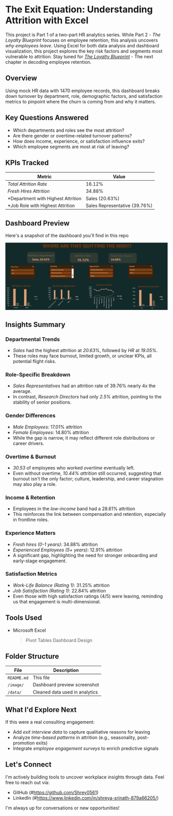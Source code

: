 # The Exit Equation: Understanding Attrition with Excel
This project is Part 1 of a two-part HR analytics series. While Part 2 - *The Loyalty Blueprint* focuses on employee retention, this analysis uncovers *why employees leave*. Using Excel for both data analysis and dashboard visualization, this project explores the key risk factors and segments most vulnerable to attrition.
Stay tuned for [*The Loyalty Blueprint*](https://github.com/Shrey0561/Why-They-Stay-Retention-Insight-Hub-SQL-Excel/tree/main) - The next chapter in decoding employee retention.

## Overview
Using mock HR data with 1470 employee records, this dashboard breaks down turnover by department, role, demographic factors, and satisfaction metrics to pinpoint where the churn is coming from and why it matters.

## Key Questions Answered
 - Which departments and roles see the most attrition?
 - Are there gender or overtime-related turnover patterns?
 - How does income, experience, or satisfaction influence exits?
 - Which employee segments are most at risk of leaving?

## KPIs Tracked
| Metric                             | Value                         |
|------------------------------------|-------------------------------|
| *Total Attrition Rate*             | 16.12%                        |
| *Fresh Hires Attrition*            | 34.88%                        |
| *Department with Highest Attrition | Sales (20.63%)                |
| *Job Role with Highest Attrition   | Sales Representative (39.76%) |

## Dashboard Preview
Here's a snapshot of the dashboard you'll find in this repo

![Dashboard Preview](dashboard_preview.png)

## Insights Summary

### Departmental Trends
 - *Sales* had the highest attrition at *20.63%*, followed by *HR* at *19.05%*.
 - These roles may face burnout, limited growth, or unclear KPIs, all potential flight risks.

### Role-Specific Breakdown
 - *Sales Representatives* had an attrition rate of 39.76% nearly 4x the average.
 - In contrast, *Research Directors* had only *2.5%* attrition, pointing to the stability of senior positions.

### Gender Differences
 - *Male Employees:* 17.01% attrition
 - *Female Employees:* 14.80% attrition
 - While the gap is narrow, it may reflect different role distributions or career drivers.

### Overtime & Burnout
 - *30.53* of employees who worked *overtime* eventually left.
 - Even without overtime, *10.44% attrition* still occurred, suggesting that burnout isn't the only factor; culture, leadership, and career stagnation may also play a role.

### Income & Retention
 - Employees in the *low-income* band had a 28.61% attrition
 - This reinforces the link between compensation and retention, especially in frontline roles.

### Experience Matters
 - *Fresh hires (0-1 years)*: 34.88% attrition
 - *Experienced Employees (5+ years)*: 12.91% attrition
 - A significant gap, highlighting the need for stronger onboarding and early-stage engagement.

### Satisfaction Metrics
 - *Work-Life Balance (Rating 1)*: 31.25% attrition
 - *Job Satisfaction (Rating 1)*: 22.84% attrition
 - Even those with high satisfaction ratings (4/5) were leaving, reminding us that engagement is multi-dimensional.

## Tools Used 
 - Microsoft Excel
   > Pivot Tables
   > Dashboard Design

## Folder Structure 
| File              | Description                    |
|-------------------|--------------------------------|
| `README.md`       | This file                      |
| `/image/`         | Dashboard preview screenshot   |
| `/data/`          | Cleaned data used in analytics |

## What I'd Explore Next
If this were a real consulting engagement:
 - Add *exit interview data* to capture qualitative reasons for leaving
 - Analyze *time-based patterns* in attrition (e.g., seasonality, post-promotion exits)
 - Integrate *employee engagement surveys* to enrich predictive signals

## Let's Connect
I'm actively building tools to uncover workplace insights through data.
Feel free to reach out via:
 * GitHub (#https://github.com/Shrey0561)
 * LinkedIn (#https://www.linkedin.com/in/shreya-srinath-879a66205/)

I'm always up for conversations or new opportunities!
